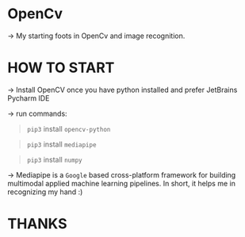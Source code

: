 # OpenCv
-> My starting foots in OpenCv and image recognition.


# HOW TO START

-> Install OpenCV once you have python installed and prefer JetBrains Pycharm IDE

-> run commands:

  > `pip3` install `opencv-python`
  
  > `pip3` install `mediapipe`
  
  > `pip3` install `numpy`


-> Mediapipe is a `Google` based cross-platform framework for building multimodal applied machine learning pipelines. In short, it helps me in recognizing my hand :)
  

# THANKS
